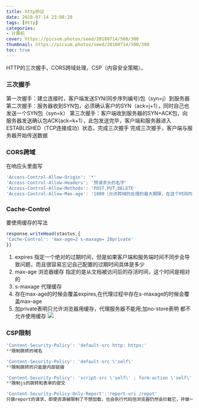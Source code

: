 ```yaml
---
title: http协议
date: 2018-07-14 23:08:28
tags: [Http]
categories:
- 计算机
cover: https://picsum.photos/seed/20180714/500/300
thumbnail: https://picsum.photos/seed/20180714/500/300
toc: true
---
```

HTTP的三次握手，CORS跨域处理，CSP（内容安全策略）。
<!-- more -->
### 三次握手
第一次握手：建立连接时，客户端发送SYN(同步序列编号)包（syn=j）到服务器
第二次握手：服务器收到SYN包，必须确认客户的SYN（ack=j+1），同时自己也发送一个SYN包（syn=k）
第三次握手：客户端收到服务器的SYN+ACK包，向服务器发送确认包ACK(ack=k+1），此包发送完毕，客户端和服务器进入ESTABLISHED（TCP连接成功）状态，完成三次握手
完成三次握手，客户端与服务器开始传送数据

### CORS跨域
在响应头里面写
```javascript
'Access-Control-Allow-Origin': '*'
'Access-Control-Allow-Headers': '预请求头的名字'
'Access-Control-Allow-Methods': 'POST,PUT,DELETE'
'Access-Control-Allow-Max-age': '1000（允许跨域的处理的最大期限，在这个时间内再次发起请求不需要验证了，单位是秒）'
```


### Cache-Control
要使用缓存的写法
```javascript
response.writeHead(stastus,{
'Cache-Control': 'max-age=2 s-maxage= 20private'
})
```
1.  expires 指定一个绝对的过期时间，但是如果客户端和服务端时间不同步会导致问题，而且很容易忘记自己配置的过期时间具体是多少
2. max-age 浏览器缓存 指定的是从文档被访问后的存活时间，这个时间是相对的
3. s-maxage 代理缓存
4. 存在max-age的时候会覆盖expires,在代理过程中存在s-maxage的时候会覆盖max-age
5. 加private表明只允许浏览器用缓存，代理服务器不能用;加no-store表明 都不允许使用缓存
   ![](cache.png)
  

### CSP限制

```javascript
'Content-Security-Policy': 'default-src http: https:' 
**限制跳转的域名

'Content-Security-Policy': 'default-src \'self\' 
**限制跳转的只能是内部链接

'Content-Security-Policy': 'script-src \'self\' ; form-action \'self\' 
**限制js的跳转和表单的提交

'Content-Security-Policy-Only-Report':'report-uri /repot'
只做report的请求，即使资源被限制了不想加载，也会执行代码但浏览器仍然会拦截它，并做一个report
```



